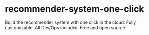 # recommender-system-one-click
Build the recommender system with one click in the cloud. Fully customizable. All Dev/Ops included. Free and open source
